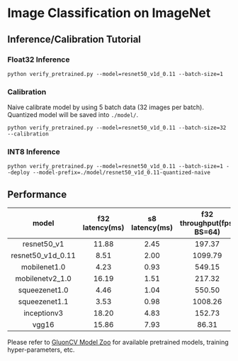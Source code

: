 # Image Classification on ImageNet

## Inference/Calibration Tutorial

### Float32 Inference

```
python verify_pretrained.py --model=resnet50_v1d_0.11 --batch-size=1
```

### Calibration

Naive calibrate model by using 5 batch data (32 images per batch). Quantized model will be saved into `./model/`.

```
python verify_pretrained.py --model=resnet50_v1d_0.11 --batch-size=32 --calibration
```

### INT8 Inference

```
python verify_pretrained.py --model=resnet50_v1d_0.11 --batch-size=1 --deploy --model-prefix=./model/resnet50_v1d_0.11-quantized-naive
```

## Performance

|       model       | f32 latency(ms) | s8 latency(ms) | f32 throughput(fps, BS=64) | s8 throughput(fps, BS=64) | f32 accuracy | s8 accuracy |
|:-----------------:|:---------------:|:--------------:|:--------------------------:|:-------------------------:|:------------:|:-----------:|
|    resnet50_v1    |      11.88      |      2.45      |           197.37           |          1464.61          |  77.21/93.56 | 77.02/93.45 |
| resnet50_v1d_0.11 |       8.51      |      2.00      |           1099.79          |          10956.07         |  63.06/84.64 | 60.38/82.65 |
|    mobilenet1.0   |       4.23      |      0.93      |           549.15           |          5654.21          |  73.28/91.22 | 72.77/90.93 |
|  mobilenetv2_1.0  |      16.19      |      1.51      |           217.32           |          4961.84          |  71.89/90.53 | 71.69/90.44 |
|   squeezenet1.0   |       4.46      |      1.04      |           550.50           |          3532.40          |  57.74/80.33 | 54.75/78.30 |
|   squeezenet1.1   |       3.53      |      0.98      |           1008.26          |          6365.97          |  58.00/80.47 | 55.70/79.29 |
|    inceptionv3    |      18.20      |      4.83      |           152.73           |           963.44          |  78.80/94.37 | 78.74/94.28 |
|       vgg16       |      15.86      |      7.93      |            86.31           |           400.85          |  73.06/91.18 | 73.08/91.18 |

Please refer to [GluonCV Model Zoo](http://gluon-cv.mxnet.io/model_zoo/index.html#image-classification)
for available pretrained models, training hyper-parameters, etc.
